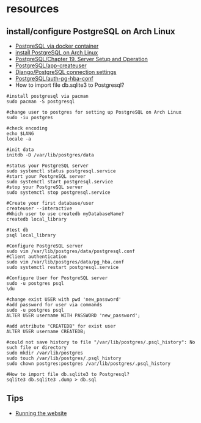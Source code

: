 # resources

## install/configure PostgreSQL on Arch Linux

* [PostgreSQL via docker container](https://github.com/docker-library/docs/blob/master/postgres/README.md)
* [install PostgreSQL on Arch Linux](https://wiki.archlinux.org/title/PostgreSQL)
* [PostgreSQL/Chapter 19. Server Setup and Operation](https://www.postgresql.org/docs/15/runtime.html)
* [PostgreSQL/app-createuser](https://www.postgresql.org/docs/current/app-createuser.html)
* [Django/PostgreSQL connection settings](https://docs.djangoproject.com/en/4.2/ref/databases/)
* [PostgreSQL/auth-pg-hba-conf](https://www.postgresql.org/docs/15/auth-pg-hba-conf.html)
* How to import file db.sqlite3 to Postgresql?

```shell
#install postgresql via pacman
sudo pacman -S postgresql

#change user to postgres for setting up PostgreSQL on Arch Linux
sudo -iu postgres

#check encoding
echo $LANG
locale -a

#init data
initdb -D /var/lib/postgres/data

#status your PostgreSQL server
sudo systemctl status postgresql.service
#start your PostgreSQL server
sudo systemctl start postgresql.service
#stop your PostgreSQL server
sudo systemctl stop postgresql.service

#Create your first database/user
createuser --interactive
#Which user to use createdb myDatabaseName?
createdb local_library

#test db
psql local_library

#Configure PostgreSQL server
sudo vim /var/lib/postgres/data/postgresql.conf
#Client authentication
sudo vim /var/lib/postgres/data/pg_hba.conf
sudo systemctl restart postgresql.service

#Configure User for PostgreSQL server
sudo -u postgres psql
\du

#change exist USER with pwd 'new_password'
#add password for user via commands
sudo -u postgres psql
ALTER USER username WITH PASSWORD 'new_password';

#add attribute "CREATEDB" for exist user
ALTER USER username CREATEDB;

#could not save history to file "/var/lib/postgres/.psql_history": No such file or directory
sudo mkdir /var/lib/postgres
sudo touch /var/lib/postgres/.psql_history
sudo chown postgres:postgres /var/lib/postgres/.psql_history

#How to import file db.sqlite3 to Postgresql?
sqlite3 db.sqlite3 .dump > db.sql
```

## Tips

* [Running the website](https://developer.mozilla.org/en-US/docs/Learn/Server-side/Django/skeleton_website#running_the_website)